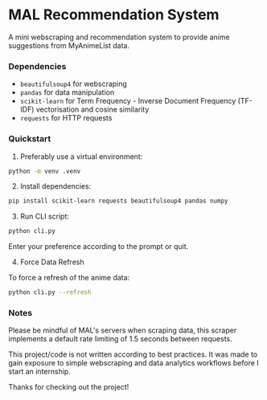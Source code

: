 # MAL Recommendation System

A mini webscraping and recommendation system to provide anime suggestions from MyAnimeList data.

### Dependencies
- `beautifulsoup4` for webscraping
- `pandas` for data manipulation
- `scikit-learn` for Term Frequency - Inverse Document Frequency (TF-IDF) vectorisation and cosine similarity
- `requests` for HTTP requests

### Quickstart

1. Preferably use a virtual environment:

```bash
python -m venv .venv
```

2. Install dependencies:


```bash
pip install scikit-learn requests beautifulsoup4 pandas numpy
```

3. Run CLI script:


```bash
python cli.py
```

Enter your preference according to the prompt or quit.

4. Force Data Refresh

To force a refresh of the anime data:


```bash
python cli.py --refresh
```

### Notes

Please be mindful of MAL's servers when scraping data, this scraper implements a default rate limiting of 1.5 seconds between requests.

This project/code is not written according to best practices. It was made to gain exposure to simple webscraping and data analytics workflows before I start an internship.

Thanks for checking out the project!

